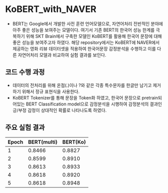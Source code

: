 # KoBERT_with_NAVER
- BERT는 Google에서 개발한 사전 훈련 언어모델으로, 자연어처리 전반적인 분야에 아주 좋은 성능을 보여주는 모델이다. 여기서 기존 BERT의 한국어 성능 한계를 극복하기 위해 SKT Brain에서 구축한 모델인 KoBERT를 활용해 한국어 문장에 대해 좋은 성능을 보여주고자 하였다. 해당 repository에서는 KoBERT에 NAVER에서 제공하는 영화 리뷰 데이터셋을 적용하여 한국어문장 감정분석을 수행하고 이를 다른 자연어처리 모델과 비교하여 실험 결과를 보인다.

## 코드 수행 과정
- 데이터의 전처리를 위해 온점(.)이나 ?와 같은 각종 특수문자를 한글만 남기고 제거하기 위해서 정규 표현식을 사용한다.
- KoBERT Tokenizer를 통해 문장을 Token화 하였고, 한국어 문장으로 pretrain되어있는 BERT Classification model으로 감정분석을 시행하여 감정분석의 결과인 긍/부정 감정이 상대적인 확률로 나타나도록 하였다.

## 주요 실험 결과
|Epoch|BERT(multi)|BERT(Ko)|
|------|---|---|
|1|0.8466|0.8827|
|2|0.8599|0.8910|
|3|0.8613|0.8933|
|4|0.8618|0.8920|
|5|0.8618|0.8948|
